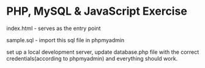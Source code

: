 # PHP, MySQL & JavaScript Exercise

index.html - serves as the entry point

sample.sql - import this sql file in phpmyadmin

set up a local development server, update database.php file with the correct credentials(according to phpmyadmin) and everything should work.

